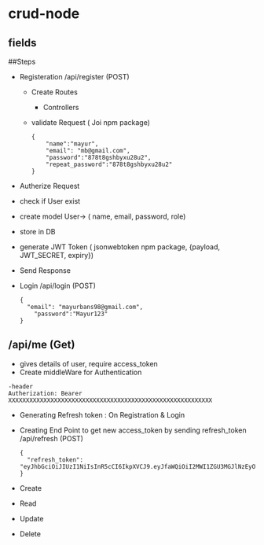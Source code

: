 # crud-node

## fields

##Steps

- Registeration /api/register (POST)

  - Create Routes
    - Controllers
  - validate Request ( Joi npm package)

    ```
    {
        "name":"mayur",
        "email": "mb@gmail.com",
        "password":"878t8gshbyxu28u2",
        "repeat_password":"878t8gshbyxu28u2"
    }
    ```

- Autherize Request
- check if User exist
- create model
  User-> ( name, email, password, role)
- store in DB
- generate JWT Token ( jsonwebtoken npm package, {payload, JWT_SECRET, expiry})
- Send Response
- Login /api/login (POST)
  ```
  {
    "email": "mayurbans98@gmail.com",
      "password":"Mayur123"
  }
  ```

## /api/me (Get)

- gives details of user, require access_token
- Create middleWare for Authentication

```
-header
Autherization: Bearer XXXXXXXXXXXXXXXXXXXXXXXXXXXXXXXXXXXXXXXXXXXXXXXXXXXXXXXXXX
```

- Generating Refresh token
  : On Registration & Login

- Creating End Point to get new access_token by sending refresh_token
  /api/refresh (POST)

  ```
  {
    "refresh_token": "eyJhbGciOiJIUzI1NiIsInR5cCI6IkpXVCJ9.eyJfaWQiOiI2MWI1ZGU3MGJlNzEyOTJkYTUxMTc1OTAiLCJyb2xlIjoiY3VzdG9tZXIiLCJpYXQiOjE2MzkzMDg5MTIsImV4cCI6MTY3MDg2NjUxMn0.vY2lkKjJgCUe_5A8o3taUzTswZLTcxd7sWC87D0aLwI"
  }
  ```

- Create
- Read
- Update
- Delete
